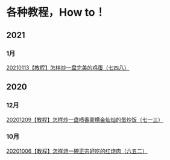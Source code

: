 # 各种教程，How to！
## 2021
### 1月
[20210113【教程】怎样炒一盘完美的鸡蛋（七四八）](writing/20210113【教程】怎样炒一盘完美的鸡蛋（七四八）.md)

## 2020
### 12月
[20201209【教程】怎样炒一盘喷香豪横金灿灿的蛋炒饭（七一三）](writing/20201209【教程】怎样炒一盘喷香豪横金灿灿的蛋炒饭（七一三）.md)

### 10月
[20201006【教程】怎样烧一碗正宗好吃的红烧肉（六五二）](writing/20201006【教程】怎样烧一碗正宗好吃的红烧肉（六五二）.md)


